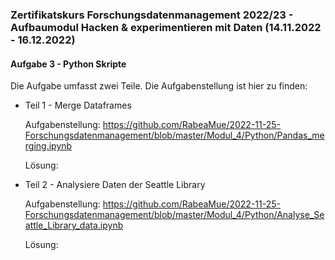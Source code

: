 ### Zertifikatskurs Forschungsdatenmanagement 2022/23 - Aufbaumodul Hacken & experimentieren mit Daten (14.11.2022 - 16.12.2022)

#### Aufgabe 3 - Python Skripte
Die Aufgabe umfasst zwei Teile. 
Die Aufgabenstellung ist hier zu finden: 

+ Teil 1 - Merge Dataframes

  Aufgabenstellung: https://github.com/RabeaMue/2022-11-25-Forschungsdatenmanagement/blob/master/Modul_4/Python/Pandas_merging.ipynb

  Lösung: 

+ Teil 2 - Analysiere Daten der Seattle Library

  Aufgabenstellung: https://github.com/RabeaMue/2022-11-25-Forschungsdatenmanagement/blob/master/Modul_4/Python/Analyse_Seattle_Library_data.ipynb
  
  Lösung: 

